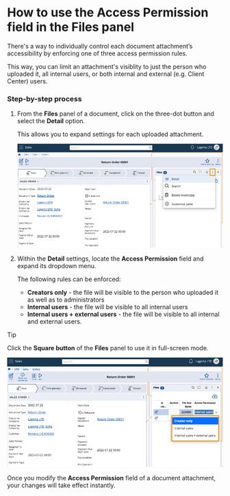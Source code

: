# How to use the Access Permission field in the Files panel

There's a way to individually control each document attachment’s accessibility by enforcing one of three access permission rules. 

This way, you can limit an attachment's visiblity to just the person who uploaded it, all internal users, or both internal and external (e.g. Client Center) users.

### Step-by-step process

1. From the **Files** panel of a document, click on the three-dot button and select the **Detail** option.

   This allows you to expand settings for each uploaded attachment.

   ![picture](pictures/new_access_permission_detail.png)

2. Within the **Detail** settings, locate the **Access Permission** field and expand its dropdown menu.

   The following rules can be enforced:

   * **Creators only** - the file will be visible to the person who uploaded it as well as to administrators
   * **Internal users** - the file will be visible to all internal users
   * **Internal users + external users** - the file will be visible to all internal and external users.

> [!TIP]
> Click the **Square button** of the **Files** panel to use it in full-screen mode.

   ![picture](pictures/new_access_permission_options.png)
 
Once you modify the **Access Permission** field of a document attachment, your changes will take effect instantly.
